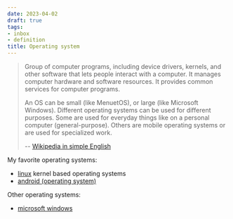 ```yaml
---
date: 2023-04-02
draft: true
tags:
- inbox
- definition
title: Operating system
---
```


> Group of computer programs, including device drivers, kernels, and other
> software that lets people interact with a computer. It manages computer
> hardware and software resources. It provides common services for computer
> programs.
>
> An OS can be small (like MenuetOS), or large (like Microsoft Windows).
> Different operating systems can be used for different purposes. Some are used
> for everyday things like on a personal computer (general-purpose). Others are
> mobile operating systems or are used for specialized work.
>
> --
> [Wikipedia in simple English](https://simple.wikipedia.org/wiki/Operating_system)

My favorite operating systems:


- [linux](./linux.md) kernel based operating systems
- [android (operating system)](./android%20%28operating%20system%29.md)

Other operating systems:


- [microsoft windows](./microsoft%20windows.md)